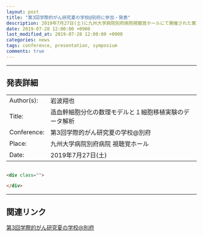 ```yaml
---
layout: post
title: "第3回学際的がん研究夏の学校@別府に参加・発表"
description: 2019年7月27日(土)に九州大学病院別府病院視聴覚ホールにて開催された第3回学際的がん研究夏の学校@別府に参加し、研究発表を行いました。
date: 2019-07-28 12:00:00 +0900
last_modified_at: 2019-07-28 12:00:00 +0900
categories: news
tags: conference, presentation, symposium
comments: true
---
```


---

## 発表詳細

|||
:---|:---
Author(s):|岩波翔也
Title:|造血幹細胞分化の数理モデルと１細胞移植実験のデータ解析
Conference:|第3回学際的がん研究夏の学校@別府
Place:|九州大学病院別府病院 視聴覚ホール
Date:|2019年7月27日(土)

```html

<div class="">

</div>

```

---

## 関連リンク

[第3回学際的がん研究夏の学校@別府](https://www.hgc.jp/~niiyan/beppuwakate2019/index.html)
